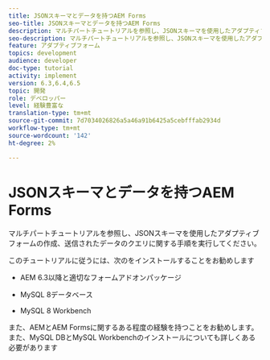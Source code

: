 ```yaml
---
title: JSONスキーマとデータを持つAEM Forms
seo-title: JSONスキーマとデータを持つAEM Forms
description: マルチパートチュートリアルを参照し、JSONスキーマを使用したアダプティブフォームの作成、送信されたデータのクエリに関する手順を実行してください。
seo-description: マルチパートチュートリアルを参照し、JSONスキーマを使用したアダプティブフォームの作成、送信されたデータのクエリに関する手順を実行してください。
feature: アダプティブフォーム
topics: development
audience: developer
doc-type: tutorial
activity: implement
version: 6.3,6.4,6.5
topic: 開発
role: デベロッパー
level: 経験豊富な
translation-type: tm+mt
source-git-commit: 7d7034026826a5a46a91b6425a5cebfffab2934d
workflow-type: tm+mt
source-wordcount: '142'
ht-degree: 2%

---
```



# JSONスキーマとデータを持つAEM Forms

マルチパートチュートリアルを参照し、JSONスキーマを使用したアダプティブフォームの作成、送信されたデータのクエリに関する手順を実行してください。

このチュートリアルに従うには、次のをインストールすることをお勧めします

* AEM 6.3以降と適切なフォームアドオンパッケージ

* MySQL 8データベース

* MySQL 8 Workbench

また、AEMとAEM Formsに関するある程度の経験を持つことをお勧めします。 また、MySQL DBとMySQL Workbenchのインストールについても詳しくある必要があります


